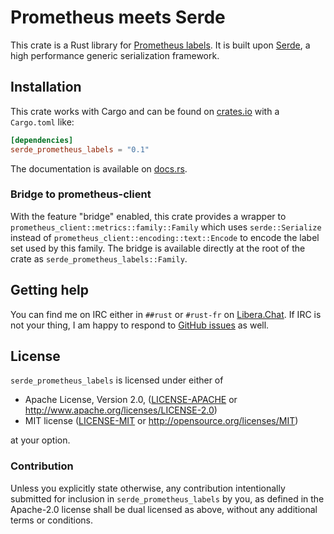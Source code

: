 Prometheus meets Serde
======================

This crate is a Rust library for [Prometheus labels]. It is built
upon [Serde], a high performance generic serialization framework.

[Serde]: https://github.com/serde-rs/serde
[Prometheus labels]: https://github.com/prometheus/docs/blob/main/content/docs/instrumenting/exposition_formats.md#text-format-details

## Installation

This crate works with Cargo and can be found on [crates.io] with a `Cargo.toml` like:

```toml
[dependencies]
serde_prometheus_labels = "0.1"
```

The documentation is available on [docs.rs].

[crates.io]: https://crates.io/crates/serde_prometheus_labels
[docs.rs]: https://docs.rs/serde_prometheus_labels/0.1.0/

### Bridge to prometheus-client

With the feature "bridge" enabled, this crate provides a wrapper
to `prometheus_client::metrics::family::Family` which uses `serde::Serialize`
instead of `prometheus_client::encoding::text::Encode` to encode the label set
used by this family. The bridge is available directly at the root of the crate
as `serde_prometheus_labels::Family`.

## Getting help

You can find me on IRC either in `##rust` or `#rust-fr` on
[Libera.Chat](https://libera.chat). If IRC is not your thing, I am happy to
respond to [GitHub issues](https://github.com/nox/serde_prometheus_labels/issues/new)
as well.

## License

`serde_prometheus_labels` is licensed under either of

 * Apache License, Version 2.0, ([LICENSE-APACHE](LICENSE-APACHE) or
   http://www.apache.org/licenses/LICENSE-2.0)
 * MIT license ([LICENSE-MIT](LICENSE-MIT) or
   http://opensource.org/licenses/MIT)

at your option.

### Contribution

Unless you explicitly state otherwise, any contribution intentionally submitted
for inclusion in `serde_prometheus_labels` by you, as defined in the Apache-2.0
license shall be dual licensed as above, without any additional terms or conditions.
